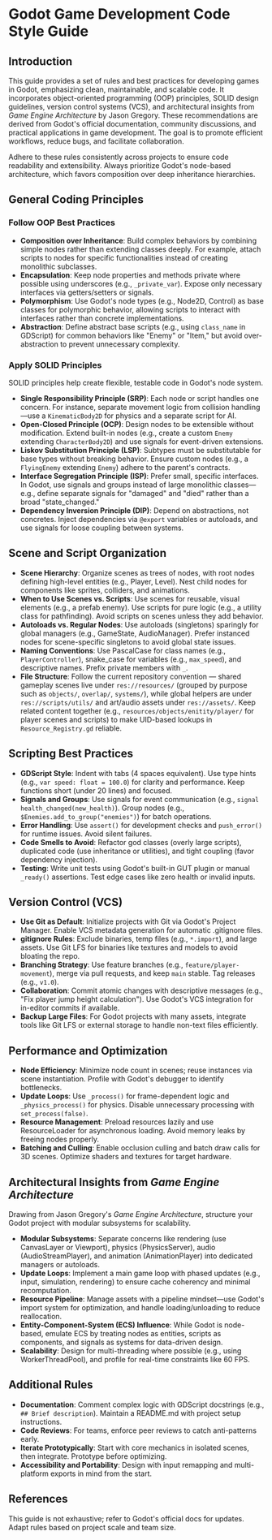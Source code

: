 # Godot Game Development Code Style Guide

## Introduction

This guide provides a set of rules and best practices for developing games in Godot, emphasizing clean, maintainable, and scalable code. It incorporates object-oriented programming (OOP) principles, SOLID design guidelines, version control systems (VCS), and architectural insights from *Game Engine Architecture* by Jason Gregory. These recommendations are derived from Godot's official documentation, community discussions, and practical applications in game development. The goal is to promote efficient workflows, reduce bugs, and facilitate collaboration.

Adhere to these rules consistently across projects to ensure code readability and extensibility. Always prioritize Godot's node-based architecture, which favors composition over deep inheritance hierarchies.

## General Coding Principles

### Follow OOP Best Practices

- **Composition over Inheritance**: Build complex behaviors by combining simple nodes rather than extending classes deeply. For example, attach scripts to nodes for specific functionalities instead of creating monolithic subclasses.
- **Encapsulation**: Keep node properties and methods private where possible using underscores (e.g., `_private_var`). Expose only necessary interfaces via getters/setters or signals.
- **Polymorphism**: Use Godot's node types (e.g., Node2D, Control) as base classes for polymorphic behavior, allowing scripts to interact with interfaces rather than concrete implementations.
- **Abstraction**: Define abstract base scripts (e.g., using `class_name` in GDScript) for common behaviors like "Enemy" or "Item," but avoid over-abstraction to prevent unnecessary complexity.

### Apply SOLID Principles

SOLID principles help create flexible, testable code in Godot's node system.

- **Single Responsibility Principle (SRP)**: Each node or script handles one concern. For instance, separate movement logic from collision handling—use a `KinematicBody2D` for physics and a separate script for AI.
- **Open-Closed Principle (OCP)**: Design nodes to be extensible without modification. Extend built-in nodes (e.g., create a custom `Enemy` extending `CharacterBody2D`) and use signals for event-driven extensions.
- **Liskov Substitution Principle (LSP)**: Subtypes must be substitutable for base types without breaking behavior. Ensure custom nodes (e.g., a `FlyingEnemy` extending `Enemy`) adhere to the parent's contracts.
- **Interface Segregation Principle (ISP)**: Prefer small, specific interfaces. In Godot, use signals and groups instead of large monolithic classes—e.g., define separate signals for "damaged" and "died" rather than a broad "state_changed."
- **Dependency Inversion Principle (DIP)**: Depend on abstractions, not concretes. Inject dependencies via `@export` variables or autoloads, and use signals for loose coupling between systems.

## Scene and Script Organization

- **Scene Hierarchy**: Organize scenes as trees of nodes, with root nodes defining high-level entities (e.g., Player, Level). Nest child nodes for components like sprites, colliders, and animations.
- **When to Use Scenes vs. Scripts**: Use scenes for reusable, visual elements (e.g., a prefab enemy). Use scripts for pure logic (e.g., a utility class for pathfinding). Avoid scripts on scenes unless they add behavior.
- **Autoloads vs. Regular Nodes**: Use autoloads (singletons) sparingly for global managers (e.g., GameState, AudioManager). Prefer instanced nodes for scene-specific singletons to avoid global state issues.
- **Naming Conventions**: Use PascalCase for class names (e.g., `PlayerController`), snake_case for variables (e.g., `max_speed`), and descriptive names. Prefix private members with `_`.
- **File Structure**: Follow the current repository convention — shared gameplay scenes live under `res://resources/` (grouped by purpose such as `objects/`, `overlap/`, `systems/`), while global helpers are under `res://scripts/utils/` and art/audio assets under `res://assets/`. Keep related content together (e.g., `resources/objects/enitity/player/` for player scenes and scripts) to make UID-based lookups in `Resource_Registry.gd` reliable.

## Scripting Best Practices

- **GDScript Style**: Indent with tabs (4 spaces equivalent). Use type hints (e.g., `var speed: float = 100.0`) for clarity and performance. Keep functions short (under 20 lines) and focused.
- **Signals and Groups**: Use signals for event communication (e.g., `signal health_changed(new_health)`). Group nodes (e.g., `$Enemies.add_to_group("enemies")`) for batch operations.
- **Error Handling**: Use `assert()` for development checks and `push_error()` for runtime issues. Avoid silent failures.
- **Code Smells to Avoid**: Refactor god classes (overly large scripts), duplicated code (use inheritance or utilities), and tight coupling (favor dependency injection).
- **Testing**: Write unit tests using Godot's built-in GUT plugin or manual `_ready()` assertions. Test edge cases like zero health or invalid inputs.

## Version Control (VCS)

- **Use Git as Default**: Initialize projects with Git via Godot's Project Manager. Enable VCS metadata generation for automatic .gitignore files.
- **gitignore Rules**: Exclude binaries, temp files (e.g., `*.import`), and large assets. Use Git LFS for binaries like textures and models to avoid bloating the repo.
- **Branching Strategy**: Use feature branches (e.g., `feature/player-movement`), merge via pull requests, and keep `main` stable. Tag releases (e.g., `v1.0`).
- **Collaboration**: Commit atomic changes with descriptive messages (e.g., "Fix player jump height calculation"). Use Godot's VCS integration for in-editor commits if available.
- **Backup Large Files**: For Godot projects with many assets, integrate tools like Git LFS or external storage to handle non-text files efficiently.

## Performance and Optimization

- **Node Efficiency**: Minimize node count in scenes; reuse instances via scene instantiation. Profile with Godot's debugger to identify bottlenecks.
- **Update Loops**: Use `_process()` for frame-dependent logic and `_physics_process()` for physics. Disable unnecessary processing with `set_process(false)`.
- **Resource Management**: Preload resources lazily and use ResourceLoader for asynchronous loading. Avoid memory leaks by freeing nodes properly.
- **Batching and Culling**: Enable occlusion culling and batch draw calls for 3D scenes. Optimize shaders and textures for target hardware.

## Architectural Insights from *Game Engine Architecture*

Drawing from Jason Gregory's *Game Engine Architecture*, structure your Godot project with modular subsystems for scalability.

- **Modular Subsystems**: Separate concerns like rendering (use CanvasLayer or Viewport), physics (PhysicsServer), audio (AudioStreamPlayer), and animation (AnimationPlayer) into dedicated managers or autoloads.
- **Update Loops**: Implement a main game loop with phased updates (e.g., input, simulation, rendering) to ensure cache coherency and minimal recomputation.
- **Resource Pipeline**: Manage assets with a pipeline mindset—use Godot's import system for optimization, and handle loading/unloading to reduce reallocation.
- **Entity-Component-System (ECS) Influence**: While Godot is node-based, emulate ECS by treating nodes as entities, scripts as components, and signals as systems for data-driven design.
- **Scalability**: Design for multi-threading where possible (e.g., using WorkerThreadPool), and profile for real-time constraints like 60 FPS.

## Additional Rules

- **Documentation**: Comment complex logic with GDScript docstrings (e.g., `## Brief description`). Maintain a README.md with project setup instructions.
- **Code Reviews**: For teams, enforce peer reviews to catch anti-patterns early.
- **Iterate Prototypically**: Start with core mechanics in isolated scenes, then integrate. Prototype before optimizing.
- **Accessibility and Portability**: Design with input remapping and multi-platform exports in mind from the start.

## References

This guide is not exhaustive; refer to Godot's official docs for updates. Adapt rules based on project scale and team size.
